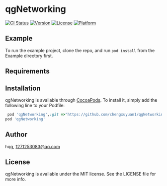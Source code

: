 # qgNetworking

[![CI Status](https://img.shields.io/travis/hqg/qgNetworking.svg?style=flat)](https://travis-ci.org/hqg/qgNetworking)
[![Version](https://img.shields.io/cocoapods/v/qgNetworking.svg?style=flat)](https://cocoapods.org/pods/qgNetworking)
[![License](https://img.shields.io/cocoapods/l/qgNetworking.svg?style=flat)](https://cocoapods.org/pods/qgNetworking)
[![Platform](https://img.shields.io/cocoapods/p/qgNetworking.svg?style=flat)](https://cocoapods.org/pods/qgNetworking)

## Example

To run the example project, clone the repo, and run `pod install` from the Example directory first.

## Requirements

## Installation

qgNetworking is available through [CocoaPods](https://cocoapods.org). To install
it, simply add the following line to your Podfile:

```ruby
 pod 'qgNetworking',:git =>"https://github.com/chengxuyuan1/qgNetworking.git"
pod 'qgNetworking'
```

## Author

hqg, 1271253083@qq.com

## License

qgNetworking is available under the MIT license. See the LICENSE file for more info.
